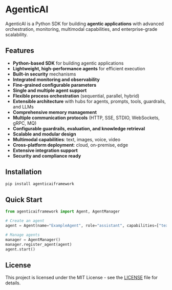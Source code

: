 # AgenticAI

AgenticAI is a Python SDK for building **agentic applications** with advanced orchestration, monitoring, multimodal capabilities, and enterprise-grade scalability.

## Features

- **Python-based SDK** for building agentic applications
- **Lightweight, high-performance agents** for efficient execution
- **Built-in security** mechanisms
- **Integrated monitoring and observability**
- **Fine-grained configurable parameters**
- **Single and multiple agent support**
- **Flexible process orchestration** (sequential, parallel, hybrid)
- **Extensible architecture** with hubs for agents, prompts, tools, guardrails, and LLMs
- **Comprehensive memory management**
- **Multiple communication protocols** (HTTP, SSE, STDIO, WebSockets, gRPC, MQ)
- **Configurable guardrails, evaluation, and knowledge retrieval**
- **Scalable and modular design**
- **Multimodal capabilities**: text, images, voice, video
- **Cross-platform deployment**: cloud, on-premise, edge
- **Extensive integration support**
- **Security and compliance ready**

## Installation

```bash
pip install agenticaiframework
```

## Quick Start

```python
from agenticaiframework import Agent, AgentManager

# Create an agent
agent = Agent(name="ExampleAgent", role="assistant", capabilities=["text"], config={})

# Manage agents
manager = AgentManager()
manager.register_agent(agent)
agent.start()
```

## License

This project is licensed under the MIT License - see the [LICENSE](LICENSE) file for details.
